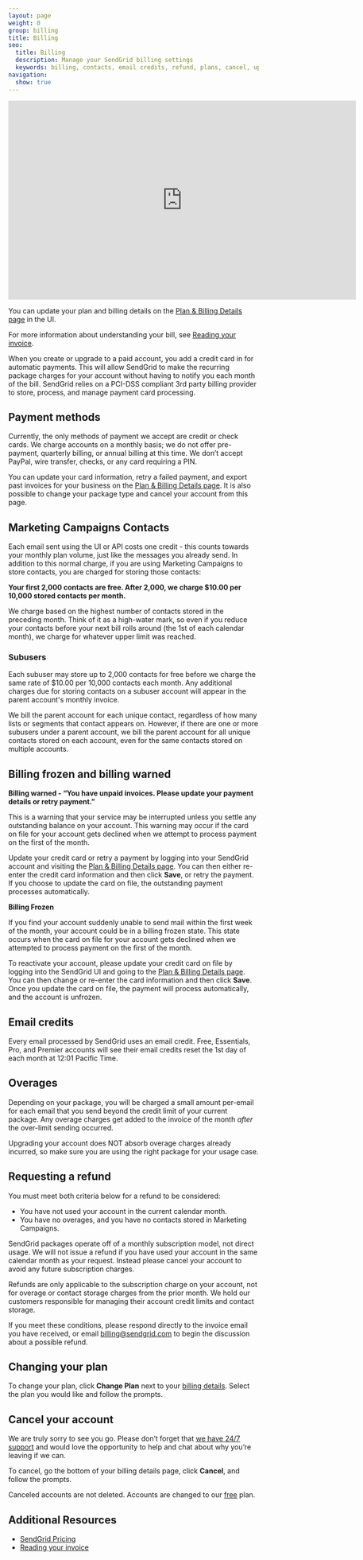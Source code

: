 ```yaml
---
layout: page
weight: 0
group: billing
title: Billing
seo:
  title: Billing
  description: Manage your SendGrid billing settings
  keywords: billing, contacts, email credits, refund, plans, cancel, upgrade, downgrade
navigation:
  show: true
---
```

<iframe src="https://player.vimeo.com/video/287678072" width="700" height="400" frameborder="0" webkitallowfullscreen mozallowfullscreen allowfullscreen></iframe>

You can update your plan and billing details on the [Plan & Billing Details page](https://app.sendgrid.com/settings/billing) in the UI.

For more information about understanding your bill, see [Reading your invoice]({{root_url}}/ui/account-and-settings/reading-your-invoice/).

When you create or upgrade to a paid account, you add a credit card in for automatic payments. This will allow SendGrid to make the recurring package charges for your account without having to notify you each month of the bill. SendGrid relies on a PCI-DSS compliant 3rd party billing provider to store, process, and manage payment card processing.

## 	Payment methods

Currently, the only methods of payment we accept are credit or check cards. We charge accounts on a monthly basis; we do not offer pre-payment, quarterly billing, or annual billing at this time. We don’t accept PayPal, wire transfer, checks, or any card requiring a PIN.

You can update your card information, retry a failed payment, and export past invoices for your business on the [Plan & Billing Details page](https://app.sendgrid.com/settings/billing). It is also possible to change your package type and cancel your account from this page.

## 	Marketing Campaigns Contacts

Each email sent using the UI or API costs one credit - this counts towards your monthly plan volume, just like the messages you already send. In addition to this normal charge, if you are using Marketing Campaigns to store contacts, you are charged for storing those contacts:

**Your first 2,000 contacts are free. After 2,000, we charge $10.00 per 10,000 stored contacts per month.**

We charge based on the highest number of contacts stored in the preceding month. Think of it as a high-water mark, so even if you reduce your contacts before your next bill rolls around (the 1st of each calendar month), we charge for whatever upper limit was reached.

 ### 	Subusers

Each subuser may store up to 2,000 contacts for free before we charge the same rate of $10.00 per 10,000 contacts each month. Any additional charges due for storing contacts on a subuser account will appear in the parent account's monthly invoice.

<call-out>

We bill the parent account for each unique contact, regardless of how many lists or segments that contact appears on. However, if there are one or more subusers under a parent account, we bill the parent account for all unique contacts stored on each account, even for the same contacts stored on multiple accounts.

</call-out>

## 	Billing frozen and billing warned

**Billing warned - “You have unpaid invoices. Please update your payment details or retry payment.”**

This is a warning that your service may be interrupted unless you settle any outstanding balance on your account. This warning may occur if the card on file for your account gets declined when we attempt to process payment on the first of the month.

Update your credit card or retry a payment by logging into your SendGrid account and visiting the [Plan & Billing Details page](https://app.sendgrid.com/settings/billing). You can then either re-enter the credit card information and then click **Save**, or retry the payment. If you choose to update the card on file, the outstanding payment processes automatically.

**Billing Frozen**

If you find your account suddenly unable to send mail within the first week of the month, your account could be in a billing frozen state. This state occurs when the card on file for your account gets declined when we attempted to process payment on the first of the month.

To reactivate your account, please update your credit card on file by logging into the SendGrid UI and going to the [Plan & Billing Details page](https://app.sendgrid.com/settings/billing). You can then change or re-enter the card information and then click **Save**. Once you update the card on file, the payment will process automatically, and the account is unfrozen.

## 	Email credits

Every email processed by SendGrid uses an email credit. Free, Essentials, Pro, and Premier accounts will see their email credits reset the 1st day of each month at 12:01 Pacific Time.

## 	Overages

Depending on your package, you will be charged a small amount per-email for each email that you send beyond the credit limit of your current package. Any overage charges get added to the invoice of the month _after_ the over-limit sending occurred.

<call-out>

Upgrading your account does NOT absorb overage charges already incurred, so make sure you are using the right package for your usage case.

</call-out>

## 	Requesting a refund

You must meet both criteria below for a refund to be considered:

- You have not used your account in the current calendar month.
- You have no overages, and you have no contacts stored in Marketing Campaigns.

SendGrid packages operate off of a monthly subscription model, not direct usage. We will not issue a refund if you have used your account in the same calendar month as your request. Instead please cancel your account to avoid any future subscription charges.

Refunds are only applicable to the subscription charge on your account, not for overage or contact storage charges from the prior month. We hold our customers responsible for managing their account credit limits and contact storage.

If you meet these conditions, please respond directly to the invoice email you have received, or email billing@sendgrid.com to begin the discussion about a possible refund.

## 	Changing your plan

To change your plan, click **Change Plan** next to your [billing details](https://app.sendgrid.com/settings/billing). Select the plan you would like and follow the prompts.

## 	Cancel your account

We are truly sorry to see you go. Please don’t forget that [we have 24/7 support](https://support.sendgrid.com) and would love the opportunity to help and chat about why you’re leaving if we can.

To cancel, go the bottom of your billing details page, click **Cancel**, and follow the prompts.

<call-out>

Canceled accounts are not deleted. Accounts are changed to our [free](https://sendgrid.com/free?mc=SendGrid%20Documentation) plan.

</call-out>

## 	Additional Resources

- [SendGrid Pricing](https://sendgrid.com/pricing/)
- [Reading your invoice]({{root_url}}/ui/account-and-settings/reading-your-invoice/)
